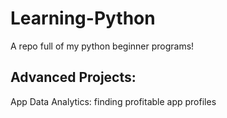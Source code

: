 # Learning-Python
A repo full of my python beginner programs!

## **Advanced Projects:**

App Data Analytics: finding profitable app profiles
